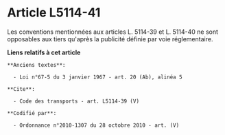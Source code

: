 # Article L5114-41

Les conventions mentionnées aux articles L. 5114-39 et L. 5114-40 ne sont opposables aux tiers qu'après la publicité définie
par voie réglementaire.

**Liens relatifs à cet article**

	**Anciens textes**:

	  - Loi n°67-5 du 3 janvier 1967 - art. 20 (Ab), alinéa 5

	**Cite**:

	  - Code des transports - art. L5114-39 (V)

	**Codifié par**:

	  - Ordonnance n°2010-1307 du 28 octobre 2010 - art. (V)
